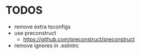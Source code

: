 # TODOS

- remove extra tsconfigs
- use preconstruct
  - https://github.com/preconstruct/preconstruct
- remove ignores in .eslintrc

